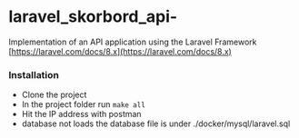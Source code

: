 # laravel_skorbord_api-
Implementation of an API application using the Laravel Framework [https://laravel.com/docs/8.x](https://laravel.com/docs/8.x)

### Installation
- Clone the project
- In the project folder run `make all`
- Hit the IP address with postman
- database not loads the database file is under ./docker/mysql/laravel.sql
